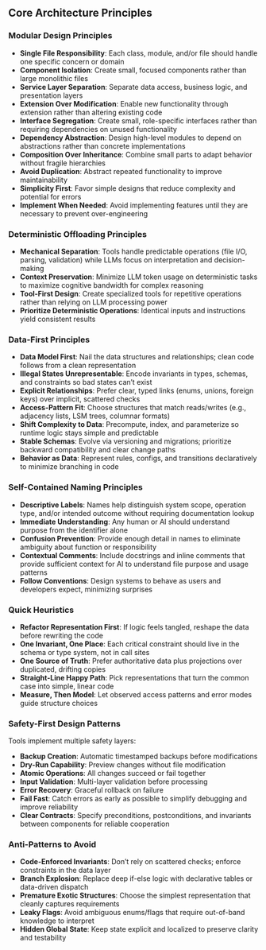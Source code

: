 
## Core Architecture Principles

### Modular Design Principles
- **Single File Responsibility**: Each class, module, and/or file should handle one specific concern or domain
- **Component Isolation**: Create small, focused components rather than large monolithic files
- **Service Layer Separation**: Separate data access, business logic, and presentation layers
- **Extension Over Modification**: Enable new functionality through extension rather than altering existing code
- **Interface Segregation**: Create small, role-specific interfaces rather than requiring dependencies on unused functionality
- **Dependency Abstraction**: Design high-level modules to depend on abstractions rather than concrete implementations
- **Composition Over Inheritance**: Combine small parts to adapt behavior without fragile hierarchies
- **Avoid Duplication**: Abstract repeated functionality to improve maintainability
- **Simplicity First**: Favor simple designs that reduce complexity and potential for errors
- **Implement When Needed**: Avoid implementing features until they are necessary to prevent over-engineering

### Deterministic Offloading Principles
- **Mechanical Separation**: Tools handle predictable operations (file I/O, parsing, validation) while LLMs focus on interpretation and decision-making
- **Context Preservation**: Minimize LLM token usage on deterministic tasks to maximize cognitive bandwidth for complex reasoning
- **Tool-First Design**: Create specialized tools for repetitive operations rather than relying on LLM processing power
- **Prioritize Deterministic Operations**: Identical inputs and instructions yield consistent results

### Data-First Principles
- **Data Model First**: Nail the data structures and relationships; clean code follows from a clean representation
- **Illegal States Unrepresentable**: Encode invariants in types, schemas, and constraints so bad states can’t exist
- **Explicit Relationships**: Prefer clear, typed links (enums, unions, foreign keys) over implicit, scattered checks
- **Access-Pattern Fit**: Choose structures that match reads/writes (e.g., adjacency lists, LSM trees, columnar formats)
- **Shift Complexity to Data**: Precompute, index, and parameterize so runtime logic stays simple and predictable
- **Stable Schemas**: Evolve via versioning and migrations; prioritize backward compatibility and clear change paths
- **Behavior as Data**: Represent rules, configs, and transitions declaratively to minimize branching in code

### Self-Contained Naming Principles
- **Descriptive Labels**: Names help distinguish system scope, operation type, and/or intended outcome without requiring documentation lookup
- **Immediate Understanding**: Any human or AI should understand purpose from the identifier alone
- **Confusion Prevention**: Provide enough detail in names to eliminate ambiguity about function or responsibility
- **Contextual Comments**: Include docstrings and inline comments that provide sufficient context for AI to understand file purpose and usage patterns
- **Follow Conventions**: Design systems to behave as users and developers expect, minimizing surprises

### Quick Heuristics
- **Refactor Representation First**: If logic feels tangled, reshape the data before rewriting the code
- **One Invariant, One Place**: Each critical constraint should live in the schema or type system, not in call sites
- **One Source of Truth**: Prefer authoritative data plus projections over duplicated, drifting copies
- **Straight-Line Happy Path**: Pick representations that turn the common case into simple, linear code
- **Measure, Then Model**: Let observed access patterns and error modes guide structure choices

### Safety-First Design Patterns
Tools implement multiple safety layers:
- **Backup Creation**: Automatic timestamped backups before modifications
- **Dry-Run Capability**: Preview changes without file modification
- **Atomic Operations**: All changes succeed or fail together
- **Input Validation**: Multi-layer validation before processing
- **Error Recovery**: Graceful rollback on failure
- **Fail Fast**: Catch errors as early as possible to simplify debugging and improve reliability
- **Clear Contracts**: Specify preconditions, postconditions, and invariants between components for reliable cooperation

### Anti-Patterns to Avoid
- **Code-Enforced Invariants**: Don’t rely on scattered checks; enforce constraints in the data layer
- **Branch Explosion**: Replace deep if-else logic with declarative tables or data-driven dispatch
- **Premature Exotic Structures**: Choose the simplest representation that cleanly captures requirements
- **Leaky Flags**: Avoid ambiguous enums/flags that require out-of-band knowledge to interpret
- **Hidden Global State**: Keep state explicit and localized to preserve clarity and testability
